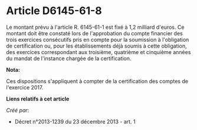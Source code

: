 # Article D6145-61-8

Le montant prévu à l'article R. 6145-61-1 est fixé à 1,2 milliard d'euros. Ce montant doit être constaté lors de
l'approbation du compte financier des trois exercices consécutifs pris en compte pour la soumission à l'obligation de
certification ou, pour les établissements déjà soumis à cette obligation, des exercices correspondant aux troisième,
quatrième et cinquième années du mandat de l'instance chargée de la certification.

**Nota:**

Ces dispositions s'appliquent à compter de la certification des comptes de l'exercice 2017.

**Liens relatifs à cet article**

_Créé par_:

  - Décret n°2013-1239 du 23 décembre 2013 - art. 1
